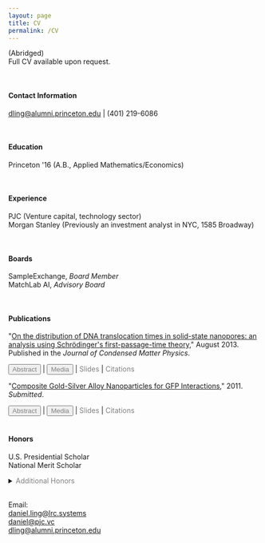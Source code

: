 ```yaml
---
layout: page
title: CV
permalink: /CV
---
```



(Abridged)\
Full CV available upon request.

<br>

#### **Contact Information**
dling@alumni.princeton.edu | (401) 219-6086

<br>

#### **Education**  
Princeton '16 (A.B., Applied Mathematics/Economics)

<br>

#### **Experience**  
PJC (Venture capital, technology sector)  
Morgan Stanley (Previously an investment analyst in NYC, 1585 Broadway)

<br>

#### **Boards**  
SampleExchange, *Board Member*  
MatchLab AI, *Advisory Board*

<br>

#### **Publications**  
"[On the distribution of DNA translocation times in solid-state nanopores: an analysis using Schrödinger's first-passage-time theory](https://iopscience.iop.org/article/10.1088/0953-8984/25/37/375102/meta)," August 2013. Published in the *Journal of Condensed Matter Physics*.

<!--- Button bar -->
<div class="buttonbar">
							<button class="button" onclick="myFunction(&quot;abs1&quot;)" style="color: grey;">
								Abstract
							</button> |
							<button class="button" onclick="myFunction(&quot;media1&quot;)" style="color: grey;">
								Media
							</button> |
							<a href="x" style="color: grey; text-decoration:none;">
								Slides
							</a> |
							<a href="https://scholar.google.com/scholar?oi=bibs&hl=en&cites=7438379985292715049" style="color: grey; text-decoration:none;">
								Citations
							</a>
</div>

<div class="popup" id="abs1" style="display:none;">
								In this short paper, a correction is made to the recently proposed solution of Li and Talaga to a 1D biased diffusion model for linear DNA translocation, and a new analysis will be given to their data. It was pointed out by us recently that this 1D linear translocation model is equivalent to the one that was considered by Schrödinger for the Ehrenhaft–Millikan measurements on electron charge. Here, we apply Schrödinger's first-passage-time distribution formula to the data set in Li and Talaga. It is found that Schrödinger's formula can be used to describe the time distribution of DNA translocation in solid-state nanopores. These fittings yield two useful parameters: the drift velocity of DNA translocation and the diffusion constant of DNA inside the nanopore. The results suggest two regimes of DNA translocation: (I) at low voltages, there are clear deviations from Smoluchowski's linear law of electrophoresis, which we attribute to the entropic barrier effects; (II) at high voltages, the translocation velocity is a linear function of the applied electric field. In regime II, the apparent diffusion constant exhibits a quadratic dependence on the applied electric field, suggesting a mechanism of the Taylor-dispersion effect likely due to the electro-osmotic flow field in the nanopore channel. This analysis yields a dispersion-free diffusion constant value of 11.2 nm2 μs−1 for the segment of DNA inside the nanopore, which is in quantitative agreement with the Stokes–Einstein theory. The implication of Schrödinger's formula for DNA sequencing is discussed.
</div>

<div class="popup"  id="media1" style="display:none;">
							  <a href="x">The Boston Globe
							  </a>,
							  <a href="x">National Affairs
							  </a>,
							  <a href="x">Vox
							  </a>.
</div>

<p></p>

"[Composite Gold-Silver Alloy Nanoparticles for GFP Interactions](https://pdfs.semanticscholar.org/4900/eb3fbe32df15c0c12232e6a64c0060b989e5.pdf)," 2011. *Submitted*.

<!--- Button bar -->
<div class="buttonbar">
							<button class="button" onclick="myFunction(&quot;abs2&quot;)" style="color: grey;">
								Abstract
							</button> |
							<button class="button" onclick="myFunction(&quot;media2&quot;)" style="color: grey;">
								Media
							</button> |
							<a href="x" style="color: grey; text-decoration:none;">
								Slides
							</a> |
							<a style="color: grey; text-decoration:none;">
								Citations
							</a>
</div>

<div class="popup" id="abs2" style="display:none;">
								Gold nanoparticles (AuNPs) are widely used for their optical sensitivity and convenience. The unique optical properties of AuNPs arise from their surface plasmon resonance (SPR) when interacting with light of various wavelengths in the visible range. We are developing a novel gold and silver composite nanoparticle (AuAg-NP) with tunable optical properties, synthesized by reduction of AgNO3 and HAuCl4 with oleylamine and octadecene as reducing agents. With precise synthesis and modification, we are able to fine-tune the SPR peak of the AuAg-NPs through adjustments in the Au/Ag composition, size, and surface conjugations. By controlling the characteristics of the AuAg-NPs, we study the energy transfer between the AuAg-NPs and other optically active molecules, specifically the green fluorescent protein (GFP). The GFP, known for its distinctive green fluorescence, has extensive use in cellular and molecular imaging. Both the AuAg-NPs and the GFP have similar light-activated properties in the same optical range, allowing for resonant energy transfer. We are investigating ligand addition and silica coating on the AuAg-NPs and studying their effects on the NP-GFP coupling. We have observed a wide range of interactions, including quenching of the GFP fluorescence.
</div>

<div class="popup"  id="media2" style="display:none;">
							  <a href="x">The Boston Globe
							  </a>,
							  <a href="x">National Affairs
							  </a>,
							  <a href="x">Vox
							  </a>.
</div>

<br>

#### **Honors**  
U.S. Presidential Scholar  
National Merit Scholar  

<!--- Additional Honors -->
<details>
<summary><span style="color: grey;">Additional Honors</span></summary>
<p>
Intel Science Talent Search (2012, Semifinalist)
<br>
Intel International Science & Engineering Fair (2011, Finalist and Special Award Winner)
<br>
Siemens Competition (2011, Finalist)
<br>
JSHS National Competition (2011, 3rd Place at National Finals, San Diego)
<br>
Harvard Book Award
<br>
Valedictorian, East Greenwich High School
<br>
Rhode Island Science Fair (2011, Overall Winner - Senior Division Champion)
</p>
</details>

<br>

<!--- additional emails -->
Email:\
<a href="mailto:daniel.ling@lrc.systems">
	daniel.ling@lrc.systems</a>\
<a href="mailto:daniel@pjc.vc">
	daniel@pjc.vc</a>\
<a href="mailto:dling@alumni.princeton.edu">
	dling@alumni.princeton.edu</a>

<!--- script for button bar -->
<script>
function myFunction(id) {
	var x = document.getElementById(id);

	var ids = ["abs1", "media1", "abs2", "media2", "abs3", "about1", "about2"];

	for(var i = 0; i < ids.length; i++) {
		var item = ids[i];
		if (item != id) {
			document.getElementById(item).style.display = "none";
		} else {
			if (x.style.display === "none") {
				x.style.display = "block";
			} else {
				x.style.display = "none";
			}
		}
	}


}
</script>
